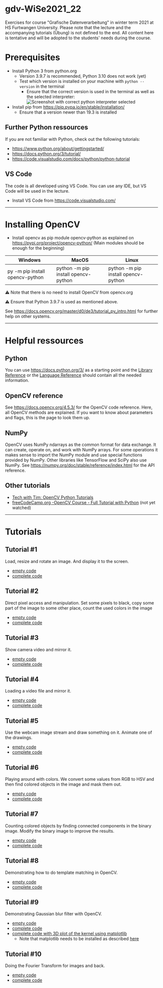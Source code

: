 # gdv-WiSe2021_22
Exercises for course "Grafische Datenverarbeitung" in winter term 2021 at HS Furtwangen University. Please note that the lecture and the accompanying tutorials (Übung) is not defined to the end. All content here is tentative and will be adopted to the students' needs during the course.

# Prerequisites
- Install Python 3 from python.org
  - Version 3.9.7 is recommended, Python 3.10 does not work (yet)
  - Test which version is installed on your machine with `python --version` in the terminal
    - Ensure that the correct version is used in the terminal as well as the selected interpreter: ![Screenshot with correct python interpreter selected](install/pyenv_hint.png)
- Install pip from https://pip.pypa.io/en/stable/installation/
  - Ensure that a version newer than 19.3 is installed


## Further Python ressources
If you are not familiar with Python, check out the following tutorials:
- https://www.python.org/about/gettingstarted/ 
- https://docs.python.org/3/tutorial/
- https://code.visualstudio.com/docs/python/python-tutorial


## VS Code
The code is all developed using VS Code. You can use any IDE, but VS Code will be used in the lecture.
- Install VS Code from https://code.visualstudio.com/

---
# Installing OpenCV
- Install opencv as pip module opencv-python as explained on https://pypi.org/project/opencv-python/ (Main modules should be enough for the beginning)

| Windows         | MacOS     | Linux |
|--------------|-----------|------------|
|py -m pip install opencv-python|python -m pip install opencv-python|python -m pip install opencv-python|

⚠ Note that there is no need to install OpenCV from opencv.org

⚠ Ensure that Python 3.9.7 is used as mentioned above.

See https://docs.opencv.org/master/d0/de3/tutorial_py_intro.html for further help on other systems.

---
# Helpful ressources

## Python
You can use https://docs.python.org/3/ as a starting point and the [Library Reference](https://docs.python.org/3/library/index.html) or the [Language Reference](https://docs.python.org/3/reference/index.html) should contain all the needed information.

## OpenCV reference
See https://docs.opencv.org/4.5.3/ for the OpenCV code reference. Here, all OpenCV methods are explained. If you want to know about parameters and flags, this is the page to look them up. 

## NumPy
OpenCV uses NumPy ndarrays as the common format for data exchange. It can create, operate on, and work with NumPy arrays. For some operations it makes sense to import the NumPy module and use special functions provided by NumPy. Other libraries like TensorFlow and SciPy also use NumPy. See https://numpy.org/doc/stable/reference/index.html for the API reference.

## Other tutorials
- [Tech with Tim: OpenCV Python Tutorials](https://www.youtube.com/watch?v=qCR2Weh64h4&list=PLzMcBGfZo4-lUA8uGjeXhBUUzPYc6vZRn)
- [freeCodeCamp.org -OpenCV Course - Full Tutorial with Python](https://www.youtube.com/watch?v=oXlwWbU8l2o) (not yet watched)

---
# Tutorials

## Tutorial #1
Load, resize and rotate an image. And display it to the screen.
- [empty code](./GDV_tutorial_01_empty.py)
- [complete code](./GDV_tutorial_01.py)

## Tutorial #2
Direct pixel access and manipulation. Set some pixels to black, copy some part of the image to some other place, count the used colors in the image
- [empty code](./GDV_tutorial_02_empty.py)
- [complete code](./GDV_tutorial_02.py)

## Tutorial #3
Show camera video and mirror it.
- [empty code](./GDV_tutorial_03_empty.py)
- [complete code](./GDV_tutorial_03.py)

## Tutorial #4
Loading a video file and mirror it.
- [empty code](./GDV_tutorial_04_empty.py)
- [complete code](./GDV_tutorial_04.py)

## Tutorial #5
Use the webcam image stream and draw something on it. Animate one of the drawings.
- [empty code](./GDV_tutorial_05_empty.py)
- [complete code](./GDV_tutorial_05.py)

## Tutorial #6
Playing around with colors. We convert some values from RGB to HSV and then find colored objects in the image and mask them out.
- [empty code](./GDV_tutorial_06_empty.py)
- [complete code](./GDV_tutorial_06.py)

## Tutorial #7
Counting colored objects by finding connected components in the binary image. Modify the binary image to improve the results.
- [empty code](./GDV_tutorial_07_empty.py)
- [complete code](./GDV_tutorial_07.py)

## Tutorial #8
Demonstrating how to do template matching in OpenCV. 
- [empty code](./GDV_tutorial_08_empty.py)
- [complete code](./GDV_tutorial_08.py)

## Tutorial #9
Demonstrating Gaussian blur filter with OpenCV. 
- [empty code](./GDV_tutorial_09_empty.py)
- [complete code](./GDV_tutorial_09.py)
- [complete code with 3D plot of the kernel using matplotlib](./GDV_tutorial_09_3Dplot.py)
  - Note that matplotlib needs to be installed as described [here](https://matplotlib.org/stable/users/installing.html)

## Tutorial #10
Doing the Fourier Transform for images and back.
- [empty code](./GDV_tutorial_10_empty.py)
- [complete code](./GDV_tutorial_10.py)

